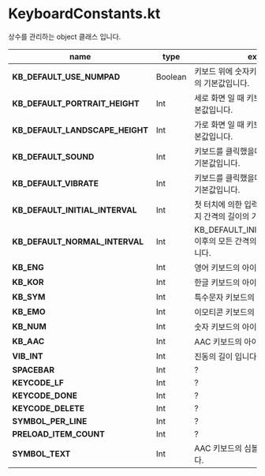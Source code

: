 # KeyboardConstants.kt

상수를 관리하는 object 클래스 입니다.

|name|type|exp|value|
| --- | --- | --- | --- |
| **KB_DEFAULT_USE_NUMPAD** | Boolean | 키보드 위에 숫자키가 표시될지 여부의 기본값입니다. | true |
| **KB_DEFAULT_PORTRAIT_HEIGHT** | Int | 세로 화면 일 때 키보드의 크기의 기본값입니다. | 350 |
| **KB_DEFAULT_LANDSCAPE_HEIGHT** | Int | 가로 화면 일 때 키보드의 크기의 기본값입니다. | 200 |
| **KB_DEFAULT_SOUND** | Int | 키보드를 클릭했을때의 소리의 크기 기본값입니다. | -1 |
| **KB_DEFAULT_VIBRATE** | Int | 키보드를 클릭했을때의 진동의 크기 기본값입니다. | -1 |
| **KB_DEFAULT_INITIAL_INTERVAL** | Int | 첫 터치에 의한 입력 후 다음 터치까지 간격의 길이의 기본값입니다. | 350 |
| **KB_DEFAULT_NORMAL_INTERVAL** | Int | KB_DEFAULT_INITIAL_INTERVAL 이후의 모든 간격의 길이의 기본값입니다. | 40 |
| **KB_ENG** | Int | 영어 키보드의 아이디 입니다. | 0 |
| **KB_KOR** | Int | 한글 키보드의 아이디 입니다. | 1 |
| **KB_SYM** | Int | 특수문자 키보드의 아이디 입니다. | 2 |
| **KB_EMO** | Int | 이모티콘 키보드의 아이디 입니다. | 3 |
| **KB_NUM** | Int | 숫자 키보드의 아이디 입니다. | 4 |
| **KB_AAC** | Int | AAC 키보드의 아이디 입니다. | 10 |
| **VIB_INT** | Int | 진동의 길이 입니다. | 70 |
| **SPACEBAR** | Int | ?  | 32 |
| **KEYCODE_LF** | Int | ? | 10 |
| **KEYCODE_DONE** | Int | ? | -4 |
| **KEYCODE_DELETE** | Int | ? | -5 |
| **SYMBOL_PER_LINE** | Int | ? | 4 |
| **PRELOAD_ITEM_COUNT** | Int | ? | 8 |
| **SYMBOL_TEXT** | Int | AAC 키보드의 심볼 텍스트 값 입니다. | 너무 김 |
